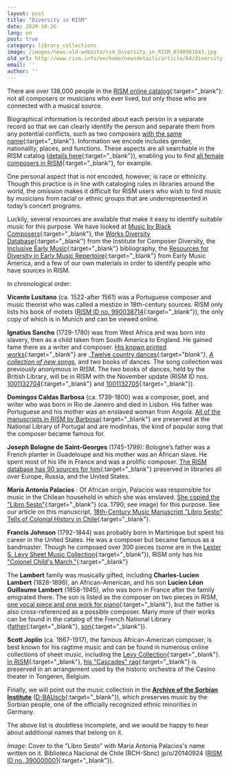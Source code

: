 ```yaml
---
layout: post
title: "Diversity in RISM"
date: 2020-10-26
lang: en
post: true
category: library_collections
image: /images/news-old-website/csm_Diversity_in_RISM_0740961643.jpg
old_url: http://www.rism.info/en/home/newsdetails/article/64/diversity-in-rism.html?tx_ttnews[year]=2020&tx_ttnews[month]=07&cHash=0fcb862d305460467adf8343e5f88dd2
email: ''
author: ''
---
```



There are over 138,000 people in the [RISM online catalog](https://opac.rism.info/index.php?id=4){:target="_blank"}: not all composers or musicians who ever lived, but only those who are connected with a musical source.

Biographical information is recorded about each person in a separate record so that we can clearly identify the person and separate them from any potential conflicts, such as two composers [with the same name](http://www.rism.info/en/home/newsdetails/article/2/the-other-giacomo-puccini.html){:target="_blank"}. Information we encode includes gender, nationality, places, and functions. These aspects are all searchable in the RISM catalog ([details here](http://www.rism.info/en/home/newsdetails/select/rism_online_catalog/article/2/searching-for-people-in-the-new-rism-catalog.html){:target="_blank"}), enabling you to find [all female composers in RISM](https://opac.rism.info/metaopac/search?searchCategories%5B0%5D=-1&q=Composer+female&View=rism&Language=en){:target="_blank"}, for example.

One personal aspect that is not encoded, however, is race or ethnicity. Though this practice is in line with cataloging rules in libraries around the world, the omission makes it difficult for RISM users who wish to find music by musicians from racial or ethnic groups that are underrepresented in today’s concert programs.

Luckily, several resources are available that make it easy to identify suitable music for this purpose. We have looked at [Music by Black Composers](https://www.musicbyblackcomposers.org/resources/historic-composers-directory/){:target="_blank"}, the [Works Diversity Database](https://www.composerdiversity.com/icd-works-database){:target="_blank"} from the Institute for Composer Diversity, the [Inclusive Early Music](https://inclusiveearlymusic.org/bibliography){:target="_blank"} bibliography, the [Resources for Diversity in Early Music Repertoire](https://www.earlymusicamerica.org/resources/resources-for-diversity-in-early-music-repertoire/){:target="_blank"} from Early Music America, and a few of our own materials in order to identify people who have sources in RISM.

In chronological order:

**Vicente Lusitano** (ca. 1522-after 1561) was a Portuguese composer and music theorist who was called a mestizo in 18th-century sources. RISM only lists his book of motets ([RISM ID no. 990038714](https://opac.rism.info/metaopac/perma.do?v=rism&q=-1%3d%22pe30014578%22){:target="_blank"}), the only copy of which is in Munich and can be viewed online.

**Ignatius Sancho** (1729-1780) was from West Africa and was born into slavery, then as a child taken from South America to England. He gained fame there as a writer and composer. [His known printed works](https://opac.rism.info/metaopac/perma.do;jsessionid=08761929D5A2D591455CCEABAC04E081.touch02?v=rism&q=-1%3d%22pe30011895%22){:target="_blank"} are _[Twelve country dances](https://opac.rism.info/search?id=990057268&View=rism){:target="_blank"}_, [_A collection of new songs_](https://opac.rism.info/search?id=992003814&View=rism), and two books of dances. The song collection was previously anonymous in RISM. The two books of dances, held by the British Library, will be in RISM with the November update (RISM ID nos. [1001132704](https://opac.rism.info/search?id=1001132704&View=rism){:target="_blank"} and [1001132705](https://opac.rism.info/search?id=1001132705&View=rism){:target="_blank"}).

**Domingos Caldas Barbosa** (ca. 1739-1800) was a composer, poet, and writer who was born in Rio de Janeiro and died in Lisbon. His father was Portuguese and his mother was an enslaved woman from Angola. [All of the manuscripts in RISM by Barbosa](https://opac.rism.info/metaopac/perma.do?v=rism&q=-1%3d%22pe30017693%22){:target="_blank"} are preserved at the National Library of Portugal and are modinhas, the kind of popular song that the composer became famous for.

**Joseph Bologne de Saint-Georges** (1745-1799): Bologne’s father was a French planter in Guadeloupe and his mother was an African slave. He spent most of his life in France and was a prolific composer. [The RISM database has 90 sources for him](https://opac.rism.info/metaopac/perma.do?v=rism&q=-1%3d%22pe30002781%22){:target="_blank"} preserved in libraries all over Europe, Russia, and the United States.

**Maria Antonia Palacios** : Of African origin, Palacios was responsible for music in the Chilean household in which she was enslaved. [She copied the "Libro Sesto"](https://opac.rism.info/search?id=390000001&View=rism){:target="_blank"} (ca. 1790; see image) for this purpose. See our article on this manuscript, [18th-Century Music Manuscript "Libro Sesto" Tells of Colonial History in Chile](http://www.rism.info/en/home/newsdetails/article/64/eighteenth-century-music-manuscript-el-libro-sesto-tells-of-colonial-history-in-chile.html){:target="_blank"}.

**Francis Johnson** (1792-1844) was probably born in Martinique but spent his career in the United States. He was a composer but became famous as a bandmaster. Though he composed over 300 pieces (some are in the [Lester S. Levy Sheet Music Collection](https://levysheetmusic.mse.jhu.edu/collection-search?search_api_fulltext=Francis++Johnson+){:target="_blank"}), RISM only has his ["Colonel Child's March."](https://opac.rism.info/metaopac/perma.do?v=rism&q=-1%3d%22pe30020203%22){:target="_blank"}

The **Lambert** family was musically gifted, including **Charles-Lucien Lambert** (1828-1896), an African-American, and his son **Lucien Léon Guillaume Lambert** (1858-1945), who was born in France after the family emigrated there. The son is listed as the composer on two pieces in RISM, [one vocal piece and one work for piano](https://opac.rism.info/metaopac/perma.do?v=rism&q=-1%3d%22pe30016705%22){:target="_blank"}, but the father is also cross-referenced as a possible composer. Many more of their works can be found in the catalog of the French National Library ([father](https://catalogue.bnf.fr/rechercher.do?index=TOUS3&numNotice=14841929&typeNotice=p){:target="_blank"}, [son](https://catalogue.bnf.fr/rechercher.do?index=TOUS3&numNotice=14799728&typeNotice=p){:target="_blank"}).

**Scott Joplin** (ca. 1867-1917), the famous African-American composer, is best known for his ragtime music and can be found in numerous online collections of sheet music, including the [Levy Collection](https://levysheetmusic.mse.jhu.edu/collection-search?search_api_fulltext=scott+joplin){:target="_blank"}. [In RISM](https://opac.rism.info/metaopac/perma.do?v=rism&q=-1%3d%22pe411245%22){:target="_blank"}, [his "Cascades" rag](http://www.rism.info/en/home/newsdetails/article/64/scott-joplins-the-cascades-and-the-st-louis-worlds-fair.html){:target="_blank"} is preserved in an arrangement used by the historic orchestra of the Casino theater in Tongeren, Belgium.

Finally, we will point out the music collection in the [**Archive of the Sorbian Institute**](http://www.rism.info/en/home/newsdetails/article/2/the-archive-of-the-sorbian-institute-in-germany.html) ([D-BAUscb](https://opac.rism.info/search?View=rism&siglum=D-BAUscb){:target="_blank"}), which preserves music by the Sorbian people, one of the officially recognized ethnic minorities in Germany.

The above list is doubtless incomplete, and we would be happy to hear about additional names that belong on it.


_Image_: Cover to the "Libro Sesto" with Maria Antonia Palacios's name written on it. Biblioteca Nacional de Chile (RCH-Sbnc) jp/o/20140924 ([RISM ID no. 390000001](https://opac.rism.info/search?id=390000001&View=rism){:target="_blank"}).

